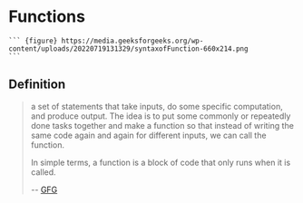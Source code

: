 # Functions

`````````` {div} full-width
``` {figure} https://media.geeksforgeeks.org/wp-content/uploads/20220719131329/syntaxofFunction-660x214.png
```
``````````

## Definition

> a set of statements that take inputs, do some specific computation, and produce output. The idea is to put some commonly or repeatedly done tasks together and make a function so that instead of writing the same code again and again for different inputs, we can call the function.
>
> In simple terms, a function is a block of code that only runs when it is called.
>
> -- [GFG](https://www.geeksforgeeks.org/functions-in-cpp/)

